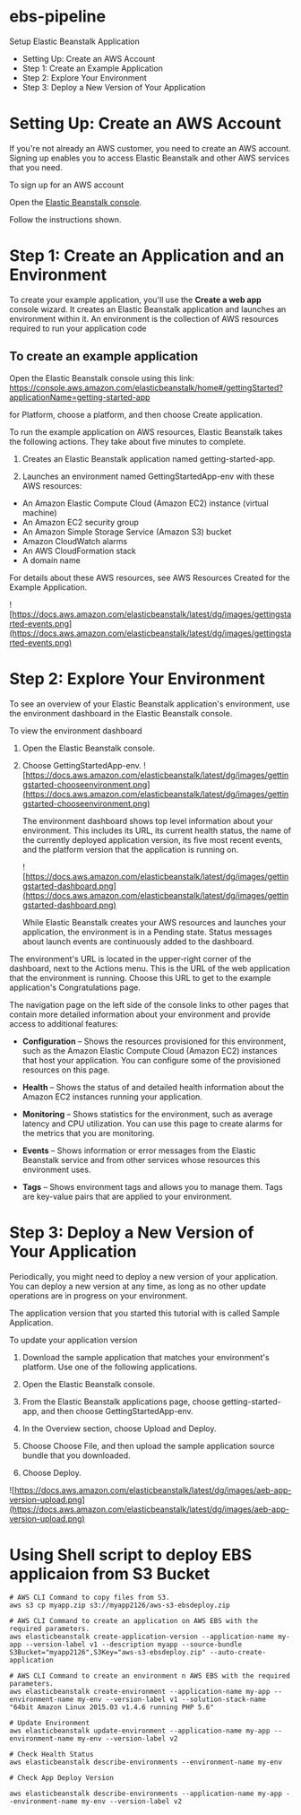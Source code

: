 # ebs-pipeline

Setup Elastic Beanstalk Application 

* Setting Up: Create an AWS Account
* Step 1: Create an Example Application
* Step 2: Explore Your Environment
* Step 3: Deploy a New Version of Your Application


# Setting Up: Create an AWS Account
If you're not already an AWS customer, you need to create an AWS account. Signing up enables you to access Elastic Beanstalk and other AWS services that you need.

To sign up for an AWS account

Open the [Elastic Beanstalk console](https://console.aws.amazon.com/elasticbeanstalk).

Follow the instructions shown.

# Step 1: Create an Application and an Environment

To create your example application, you'll use the **Create a web app** console wizard. It creates an Elastic Beanstalk application and launches an environment within it. An environment is the collection of AWS resources required to run your application code

## To create an example application

Open the Elastic Beanstalk console using this link: https://console.aws.amazon.com/elasticbeanstalk/home#/gettingStarted?applicationName=getting-started-app

for Platform, choose a platform, and then choose Create application.

To run the example application on AWS resources, Elastic Beanstalk takes the following actions. They take about five minutes to complete.

1. Creates an Elastic Beanstalk application named getting-started-app.

1. Launches an environment named GettingStartedApp-env with these AWS resources:

* An Amazon Elastic Compute Cloud (Amazon EC2) instance (virtual machine)
* An Amazon EC2 security group
* An Amazon Simple Storage Service (Amazon S3) bucket
* Amazon CloudWatch alarms
* An AWS CloudFormation stack
* A domain name

For details about these AWS resources, see AWS Resources Created for the Example Application.

![https://docs.aws.amazon.com/elasticbeanstalk/latest/dg/images/gettingstarted-events.png](https://docs.aws.amazon.com/elasticbeanstalk/latest/dg/images/gettingstarted-events.png)

# Step 2: Explore Your Environment
To see an overview of your Elastic Beanstalk application's environment, use the environment dashboard in the Elastic Beanstalk console.

To view the environment dashboard

1. Open the Elastic Beanstalk console.

1. Choose GettingStartedApp-env.
   ![https://docs.aws.amazon.com/elasticbeanstalk/latest/dg/images/gettingstarted-chooseenvironment.png](https://docs.aws.amazon.com/elasticbeanstalk/latest/dg/images/gettingstarted-chooseenvironment.png)


   The environment dashboard shows top level information about your environment. This includes its URL, its current health status, the name of the currently deployed application version, its five most recent events, and the platform version that the application is running on.

   ![https://docs.aws.amazon.com/elasticbeanstalk/latest/dg/images/gettingstarted-dashboard.png](https://docs.aws.amazon.com/elasticbeanstalk/latest/dg/images/gettingstarted-dashboard.png)

   While Elastic Beanstalk creates your AWS resources and launches your application, the environment is in a Pending state. Status messages about launch events are continuously added to the dashboard.

The environment's URL is located in the upper-right corner of the dashboard, next to the Actions menu. This is the URL of the web application that the environment is running. Choose this URL to get to the example application's Congratulations page.

The navigation page on the left side of the console links to other pages that contain more detailed information about your environment and provide access to additional features:

* **Configuration** – Shows the resources provisioned for this environment, such as the Amazon Elastic Compute Cloud (Amazon EC2) instances that host your application. You can configure some of the provisioned resources on this page.

* **Health** –  Shows the status of and detailed health information about the Amazon EC2 instances running your application.

* **Monitoring** – Shows statistics for the environment, such as average latency and CPU utilization. You can use this page to create alarms for the metrics that you are monitoring.

* **Events** – Shows information or error messages from the Elastic Beanstalk service and from other services whose resources this environment uses.

* **Tags** – Shows environment tags and allows you to manage them. Tags are key-value pairs that are applied to your environment.

# Step 3: Deploy a New Version of Your Application

Periodically, you might need to deploy a new version of your application. You can deploy a new version at any time, as long as no other update operations are in progress on your environment.

The application version that you started this tutorial with is called Sample Application.


To update your application version

1. Download the sample application that matches your environment's platform. Use one of the following applications.

1. Open the Elastic Beanstalk console.

2. From the Elastic Beanstalk applications page, choose getting-started-app, and then choose GettingStartedApp-env.

3. In the Overview section, choose Upload and Deploy.

4. Choose Choose File, and then upload the sample application source bundle that you downloaded.
5. Choose Deploy.

![https://docs.aws.amazon.com/elasticbeanstalk/latest/dg/images/aeb-app-version-upload.png](https://docs.aws.amazon.com/elasticbeanstalk/latest/dg/images/aeb-app-version-upload.png)

# Using Shell script to deploy EBS applicaion from S3 Bucket
```
# AWS CLI Command to copy files from S3.
aws s3 cp myapp.zip s3://myapp2126/aws-s3-ebsdeploy.zip

# AWS CLI Command to create an application on AWS EBS with the required parameters.               
aws elasticbeanstalk create-application-version --application-name my-app --version-label v1 --description myapp --source-bundle S3Bucket="myapp2126",S3Key="aws-s3-ebsdeploy.zip" --auto-create-application

# AWS CLI Command to create an environment n AWS EBS with the required parameters.
aws elasticbeanstalk create-environment --application-name my-app --environment-name my-env --version-label v1 --solution-stack-name "64bit Amazon Linux 2015.03 v1.4.6 running PHP 5.6"

# Update Environment
aws elasticbeanstalk update-environment --application-name my-app --environment-name my-env --version-label v2

# Check Health Status
aws elasticbeanstalk describe-environments --environment-name my-env 

# Check App Deploy Version

aws elasticbeanstalk describe-environments --application-name my-app --environment-name my-env --version-label v2
